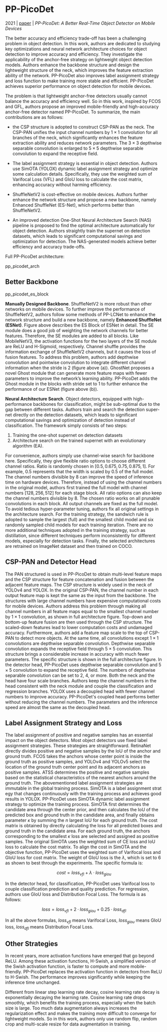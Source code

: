 # PP-PicoDet

2021 | [paper](https://arxiv.org/pdf/2111.00902) | _PP-PicoDet: A Better Real-Time Object Detector on Mobile Devices_

The better accuracy and efficiency trade-off has been a challenging problem in object detection. In this work, authors are dedicated to studying key optimizations and neural network architecture choices for object detection to improve accuracy and efficiency. They investigate the applicability of the anchor-free strategy on lightweight object detection models. Authors enhance the backbone structure and design the lightweight structure of the neck, which improves the feature extraction ability of the network. PP-PicoDet also improves label assignment strategy and loss function to make training more stable and efficient. PP-PicoDet achieves superior performance on object detection for mobile devices.

The problem is that lightweight anchor-free detectors usually cannot balance the accuracy and efficiency well. So in this work, inspired by FCOS and GFL, authors propose an improved mobile-friendly and high-accuracy anchor-free detector named PP-PicoDet. To summarize, the main contributions are as follows:

* the CSP structure is adopted to construct CSP-PAN as the neck. The CSP-PAN unifies the input channel numbers by $1 × 1$ convolution for all branches of the neck, which significantly enhances the feature extraction ability and reduces network parameters. The $3 × 3$ depthwise separable convolution is enlarged to $5 × 5$ depthwise separable convolution to expand the receptive field.

* The label assignment strategy is essential in object detection. Authors use SimOTA (YOLOX) dynamic label assignment strategy and optimize some calculation details. Specifically, they use the weighted sum of Varifocal Loss (VFL) and GIoU loss to calculate the cost matrix, enhancing accuracy without harming efficiency.

* ShuffleNetV2 is cost-effective on mobile devices. Authors further enhance the network structure and propose a new backbone, namely Enhanced ShuffleNet (ES-Net), which performs better than ShuffleNetV2.

* An improved detection One-Shot Neural Architecture Search (NAS) pipeline is proposed to find the optimal architecture automatically for object detection. Authors straightly train the supernet on detection datasets, which leads to significant computational savings and optimization for detection. The NAS-generated models achieve better efficiency and accuracy trade-offs.

Full PP-PicoDet architecture:

pp_picodet_arch

## Better Backbone

pp_picodet_es_block

**Manually Designed Backbone**. ShuffleNetV2 is more robust than other networks on mobile devices. To further improve the performance of ShuffleNetV2, authors follow some methods of PP-LCNet to enhance the network structure and build a new backbone, namely **Enhanced ShuffleNet (ESNet)**. Figure above describes the ES Block of ESNet in detail. The SE module does a good job of weighting the network channels for better features. Therefore, the SE modules are added to all blocks. Like MobileNetV3, the activation functions for the two layers of the SE module are ReLU and H-Sigmoid, respectively. Channel shuffle provides the information exchange of ShuffleNetV2 channels, but it causes the loss of fusion features. To address this problem, authors add depthwise convolution and pointwise convolution to integrate different channel information when the stride is 2 (figure above (a)). GhostNet proposes a novel Ghost module that can generate more feature maps with fewer parameters to improve the network’s learning ability. PP-PicoDet adds the Ghost module in the blocks with stride set to 1 to further enhance the performance of our ESNet (figure above (b)).

**Neural Architecture Search**. Object detectors, equipped with high-performance backbones for classification, might be sub-optimal due to the gap between different tasks. Authors train and search the detection super-net directly on the detection datasets, which leads to significant computational savings and optimization of detection instead of classification. The framework simply consists of two steps:

1. Training the one-shot supernet on detection datasets
2. Architecture search on the trained supernet with an evolutionary algorithm (EA).

For convenience, authors simply use channel-wise search for backbone here. Specifically, they give flexible ratio options to choose different channel ratios. Ratio is randomly chosen in $[0.5, 0.675, 0.75, 0.875, 1]$. For example, 0.5 represents that the width is scaled by 0.5 of the full model. The channel numbers divisible by 8 can improve the speed of inference time on hardware devices. Therefore, instead of using the channel numbers in the original model, authors first trained the full model with channel numbers $[128, 256, 512]$ for each stage block. All ratio options can also keep the channel numbers divisible by 8. The chosen ratio works on all prunable convolutions in each block. All output channels are fixed as the full model. To avoid tedious hyper-parameter tuning, authors fix all original settings in the architecture search. For the training strategy, the sandwich rule is adopted to sample the largest (full) and the smallest child model and six randomly sampled child models for each training iteration. There are no more additional techniques adopted in the training strategy, such as distillation, since different techniques perform inconsistently for different models, especially for detection tasks. Finally, the selected architectures are retrained on ImageNet dataset and then trained on COCO.

## CSP-PAN and Detector Head

The PAN structured is used in PP-PicoDet to obtain multi-level feature maps and the CSP structure for feature concatenation and fusion between the adjacent feature maps. The CSP structure is widely used in the neck of YOLOv4 and YOLOX. In the original CSP-PAN, the channel number in each output feature map is kept the same as the input from the backbone. The structures with large channel numbers have expensive computational costs for mobile devices. Authors address this problem through making all channel numbers in all feature maps equal to the smallest channel number by $1 × 1$ convolution, as shown in full architecture figure. Top-down and bottom-up feature fusion are then used through the CSP structure. The scaled-down features lead to lower computation costs and undamaged accuracy. Furthermore, authors add a feature map scale to the top of CSP-PAN to detect more objects. At the same time, all convolutions except $1 × 1$ convolutions are depthwise separable convolution. Depthwise separable convolution expands the receptive field through $5 × 5$ convolution. This structure brings a considerable increase in accuracy with much fewer parameters. The specific structure is shown in the full architecture figure. In the detector head, PP-PicoDet uses depthwise separable convolution and $5 × 5$ convolution to expand the receptive field. The numbers of depthwise separable convolution can be set to 2, 4, or more. Both the neck and the head have four scale branches. Authors keep the channel numbers in the head consistent with the neck module and couple the classification and regression branches. YOLOX uses a decoupled head with fewer channel numbers to improve accuracy. PP-PicoDet's coupled head performs better without reducing the channel numbers. The parameters and the inference speed are almost the same as the decoupled head.

## Label Assignment Strategy and Loss

The label assignment of positive and negative samples has an essential impact on the object detectors. Most object detectors use fixed label assignment strategies. These strategies are straightforward. RetinaNet directly divides positive and negative samples by the IoU of the anchor and ground truth. FCOS takes the anchors whose center point is inside the ground truth as positive samples, and YOLOv4 and YOLOv5 select the location of the ground truth center point and its adjacent anchors as positive samples. ATSS determines the positive and negative samples based on the statistical characteristics of the nearest anchors around the ground truth. The abovementioned label assignment strategies are immutable in the global training process. SimOTA is a label assignment strat egy that changes continuously with the training process and achieves good results in YOLOX. PP-PicoDet uses SimOTA dynamic label assignment strategy to optimize the training process. SimOTA first determines the candidate area through the center prior, and then calculates the IoU of the predicted box and ground truth in the candidate area, and finally obtains parameter $κ$ by summing the $n$ largest IoU for each ground truth. The cost matrix is obtained by directly calculating the loss for all predicted boxes and ground truth in the candidate area. For each ground truth, the anchors corresponding to the smallest $κ$ loss are selected and assigned as positive samples. The original SimOTA uses the weighted sum of CE loss and IoU loss to calculate the cost matrix. To align the cost in SimOTA and the objective function, PP-PicoDet uses the weighted sum of Varifocal loss and GIoU loss for cost matrix. The weight of GIoU loss is the $λ$, which is set to 6 as shown to best through the experiments. The specific formula is:

$$ cost = loss_{vfl} + λ · loss_{giou} $$

In the detector head, for classification, PP-PicoDet uses Varifocal loss to couple classification prediction and quality prediction. For regression, authors use GIoU loss and Distribution Focal Loss. The formula is as follows:

$$ loss = loss_{vfl} + 2 · loss_{giou} + 0.25 · loss_{dfl} $$

In all the above formulas, $loss_{vfl}$ means Varifocal Loss, $loss_{giou}$ means GIoU loss, $loss_{dfl}$ means Distribution Focal Loss.

## Other Strategies

In recent years, more activation functions have emerged that go beyond ReLU. Among these activation functions, H-Swish, a simplified version of the Swish activation function, is faster to compute and more mobile-friendly. PP-PicoDet replaces the activation function in detectors from ReLU to H-Swish. The performance improves significantly while keeping the inference time unchanged.

Different from linear step learning rate decay, cosine learning rate decay is exponentially decaying the learning rate. Cosine learning rate drops smoothly, which benefits the training process, especially when the batch size is large. Too much data augmentation always increases the regularization effect and makes the training more difficult to converge for lightweight models. So in this work, authors only use random flip, random crop and multi-scale resize for data augmentation in training.
